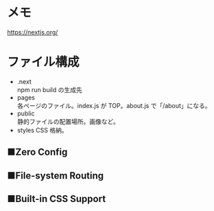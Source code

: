 # メモ

https://nextjs.org/

# ファイル構成

- .next  
  npm run build の生成先
- pages  
  各ページのファイル。index.js が TOP。about.js で「/about」になる。
- public  
  静的ファイルの配置場所。画像など。
- styles
  CSS 格納。

## ■Zero Config

## ■File-system Routing

## ■Built-in CSS Support
